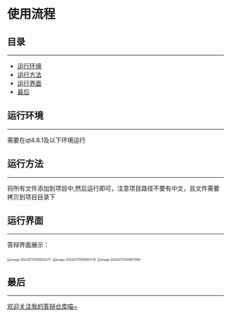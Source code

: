 

# 使用流程

## 目录

---

- [运行环境](#运行环境)
- [运行方法](#运行方法)
- [运行界面](#运行界面)
- [最后](#最后)









## 运行环境

---



需要在qt4.8.1及以下环境运行

## 运行方法

---



将所有文件添加到项目中,然后运行即可，注意项目路径不要有中文，且文件需要拷贝到项目目录下

## 运行界面

---



答辩界面展示：


<img src="G:\software\Typora\md图片\image-20230717005543277.png" alt="image-20230717005543277" style="zoom:50%;" />

<img src="G:\software\Typora\md图片\image-20230717005601776.png" alt="image-20230717005601776" style="zoom:50%;" />

<img src="G:\software\Typora\md图片\image-20230717005617284.png" alt="image-20230717005617284" style="zoom:50%;" />

## 最后

---

[欢迎关注我的答辩仓库喵~](https://github.com/sorrymaker2111)
